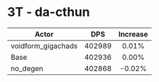 # 3T - da-cthun
| Actor | DPS | Increase |
|---|:---:|:---:|
|voidform_gigachads|402989|0.01%|
|Base|402936|0.00%|
|no_degen|402868|-0.02%|
